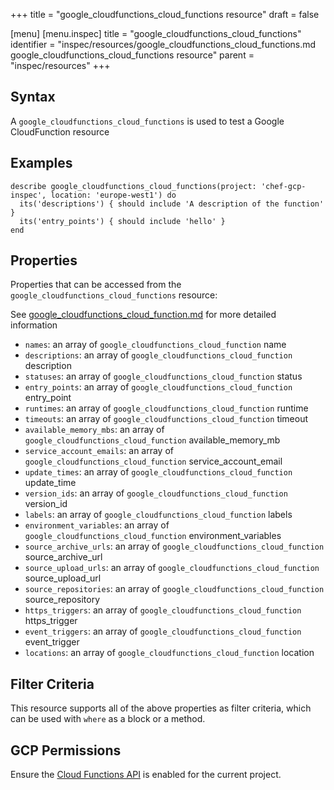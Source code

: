 +++
title = "google_cloudfunctions_cloud_functions resource"
draft = false

[menu]
  [menu.inspec]
    title = "google_cloudfunctions_cloud_functions"
    identifier = "inspec/resources/google_cloudfunctions_cloud_functions.md google_cloudfunctions_cloud_functions resource"
    parent = "inspec/resources"
+++


## Syntax
A `google_cloudfunctions_cloud_functions` is used to test a Google CloudFunction resource

## Examples
```
describe google_cloudfunctions_cloud_functions(project: 'chef-gcp-inspec', location: 'europe-west1') do
  its('descriptions') { should include 'A description of the function' }
  its('entry_points') { should include 'hello' }
end
```

## Properties
Properties that can be accessed from the `google_cloudfunctions_cloud_functions` resource:

See [google_cloudfunctions_cloud_function.md](google_cloudfunctions_cloud_function.md) for more detailed information
  * `names`: an array of `google_cloudfunctions_cloud_function` name
  * `descriptions`: an array of `google_cloudfunctions_cloud_function` description
  * `statuses`: an array of `google_cloudfunctions_cloud_function` status
  * `entry_points`: an array of `google_cloudfunctions_cloud_function` entry_point
  * `runtimes`: an array of `google_cloudfunctions_cloud_function` runtime
  * `timeouts`: an array of `google_cloudfunctions_cloud_function` timeout
  * `available_memory_mbs`: an array of `google_cloudfunctions_cloud_function` available_memory_mb
  * `service_account_emails`: an array of `google_cloudfunctions_cloud_function` service_account_email
  * `update_times`: an array of `google_cloudfunctions_cloud_function` update_time
  * `version_ids`: an array of `google_cloudfunctions_cloud_function` version_id
  * `labels`: an array of `google_cloudfunctions_cloud_function` labels
  * `environment_variables`: an array of `google_cloudfunctions_cloud_function` environment_variables
  * `source_archive_urls`: an array of `google_cloudfunctions_cloud_function` source_archive_url
  * `source_upload_urls`: an array of `google_cloudfunctions_cloud_function` source_upload_url
  * `source_repositories`: an array of `google_cloudfunctions_cloud_function` source_repository
  * `https_triggers`: an array of `google_cloudfunctions_cloud_function` https_trigger
  * `event_triggers`: an array of `google_cloudfunctions_cloud_function` event_trigger
  * `locations`: an array of `google_cloudfunctions_cloud_function` location

## Filter Criteria
This resource supports all of the above properties as filter criteria, which can be used
with `where` as a block or a method.

## GCP Permissions

Ensure the [Cloud Functions API](https://console.cloud.google.com/apis/library/cloudfunctions.googleapis.com/) is enabled for the current project.
